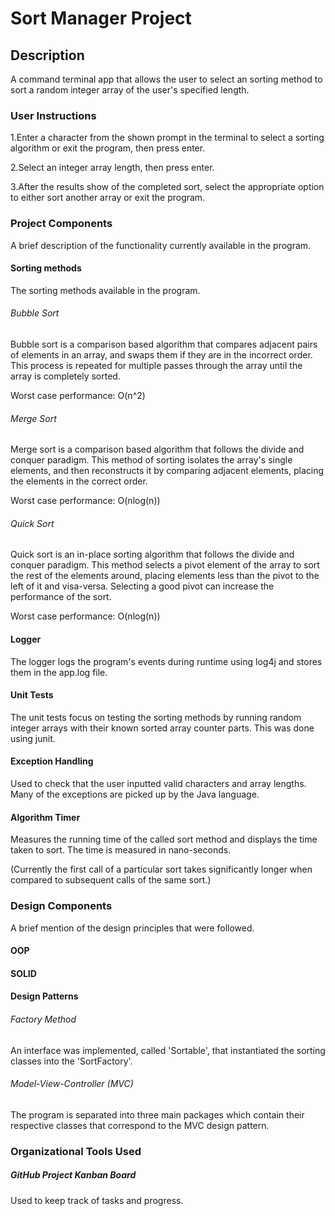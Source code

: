 # Sort Manager Project

## Description

 A command terminal app that allows the user to select an sorting method to sort a random integer array of the user's specified length.

 ### User Instructions
 1.Enter a character from the shown prompt in the terminal to select a sorting algorithm or exit the program, then press enter.

 2.Select an integer array length, then press enter.

 3.After the results show of the completed sort, select the appropriate option to either sort another array or exit the program.

 ### Project Components
 A brief description of the functionality currently available in the program.

 #### Sorting methods
 The sorting methods available in the program.

 ###### Bubble Sort
 Bubble sort is a comparison based algorithm that compares adjacent pairs of elements in an array, and swaps them if they are in the incorrect order. This process is repeated for multiple passes through the array until the array is completely sorted.

 Worst case performance: O(n^2)

 ###### Merge Sort
 Merge sort is a comparison based algorithm that follows the divide and conquer paradigm. This method of sorting isolates the array's single elements, and then reconstructs it by comparing adjacent elements, placing the elements in the correct order.

 Worst case performance: O(nlog(n))

 ###### Quick Sort
 Quick sort is an in-place sorting algorithm that follows the divide and conquer paradigm. This method selects a pivot element of the array to sort the rest of the elements around, placing elements less than the pivot to the left of it and visa-versa. Selecting a good pivot can increase the performance of the sort.

 Worst case performance: O(nlog(n))

 #### Logger
 The logger logs the program's events during runtime using log4j and stores them in the app.log file.

 #### Unit Tests
 The unit tests focus on testing the sorting methods by running random integer arrays with their known sorted array counter parts. This was done using junit.

 #### Exception Handling
 Used to check that the user inputted valid characters and array lengths. Many of the exceptions are picked up by the Java language.

 #### Algorithm Timer
 Measures the running time of the called sort method and displays the time taken to sort. The time is measured in nano-seconds.

 (Currently the first call of a particular sort takes significantly longer when compared to subsequent calls of the same sort.)

 ### Design Components
 A brief mention of the design principles that were followed.
 #### OOP
 #### SOLID
 #### Design Patterns
 ###### Factory Method
 An interface was implemented, called 'Sortable', that instantiated the sorting classes into the 'SortFactory'.

 ###### Model-View-Controller (MVC)
 The program is separated into three main packages which contain their respective classes that correspond to the MVC design pattern.

 ### Organizational Tools Used

 ##### GitHub Project Kanban Board
 Used to keep track of tasks and progress. 

